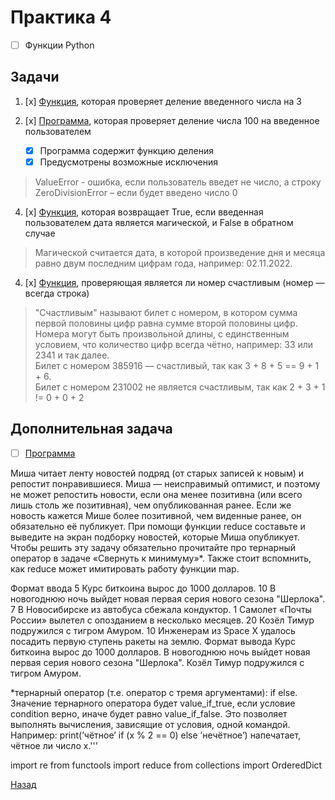 # Практика 4
- [ ] Функции Python

## Задачи
1. [x] [Функция](task1.py), которая проверяет деление введенного числа на 3

2. [x] [Программа](task2.py), которая проверяет деление числа 100 на введенное пользователем
   - [x] Программа содержит функцию деления
   - [x] Предусмотрены возможные исключения
> ValueError - ошибка, если пользователь введет не число, а строку<BR>
> ZeroDivisionError – если будет введено число 0

4. [x] [Функция](task3.py), которая возвращает True, если введенная пользователем дата является магической, и False в обратном случае
> Магической считается дата, в которой произведение дня и месяца равно двум последним цифрам года, например: 02.11.2022.

4. [x] [Функция](task4.py), проверяющая является ли номер счастливым (номер — всегда строка)

> "Счастливым" называют билет с номером, в котором сумма первой половины цифр равна сумме второй половины цифр. <BR>
> Номера могут быть произвольной длины, с единственным условием, что количество цифр всегда чётно, например: 33 или 2341 и так далее.<BR>
> Билет с номером 385916 — счастливый, так как 3 + 8 + 5 == 9 + 1 + 6.<BR>
> Билет с номером 231002 не является счастливым, так как 2 + 3 + 1 != 0 + 0 + 2

## Дополнительная задача

- [ ] [Программа](additional_task/news.py)

Миша читает ленту новостей подряд (от старых записей к новым) и репостит понравившиеся. Миша — неисправимый оптимист, и поэтому не может репостить новости, если она менее позитивна (или всего лишь столь же позитивная), чем опубликованная ранее. Если же новость кажется Мише более позитивной, чем виденные ранее, он обязательно её публикует.
При помощи функции reduce составьте и выведите на экран подборку новостей, которые Миша опубликует. Чтобы решить эту задачу обязательно прочитайте про тернарный оператор в задаче «Свернуть к минимуму»*. Также стоит вспомнить, как reduce может имитировать работу функции map.

Формат ввода
5 Курс биткоина вырос до 1000 долларов.
10 В новогоднюю ночь выйдет новая первая серия нового сезона "Шерлока".
7 В Новосибирске из автобуса сбежала кондуктор.
1 Самолет «Почты России» вылетел с опозданием в несколько месяцев.
20 Козёл Тимур подружился с тигром Амуром.
10 Инженерам из Space X удалось посадить первую ступень ракеты на землю.
Формат вывода
Курс биткоина вырос до 1000 долларов.
В новогоднюю ночь выйдет новая первая серия нового сезона "Шерлока".
Козёл Тимур подружился с тигром Амуром.

*тернарный оператор (т.е. оператор с тремя аргументами):
if else. Значение тернарного оператора будет value_if_true, если условие condition верно, иначе будет равно value_if_false. Это позволяет выполнять вычисления, зависящие от условия, одной командой.
Например:
print(’чётное’ if (x % 2 == 0) else ’нечётное’)
напечатает, чётное ли число x.'''

import re
from functools import reduce
from collections import OrderedDict

[Назад](..)
